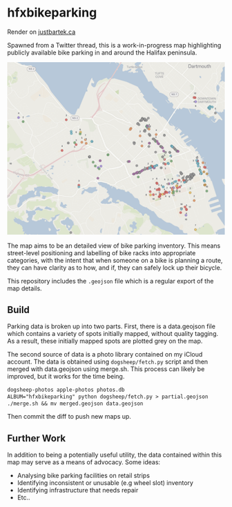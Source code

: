 # hfxbikeparking

Render on [justbartek.ca](https://justbartek.ca/hfxbikeparking/)

Spawned from a Twitter thread, this is a work-in-progress map highlighting
publicly available bike parking in and around the Halifax peninsula.

![Map Preview](./static/preview.png)

The map aims to be an detailed view of bike parking inventory. This means
street-level positioning and labelling of bike racks into appropriate
categories, with the intent that when someone on a bike is planning a route,
they can have clarity as to how, and if, they can safely lock up their bicycle.

This repository includes the `.geojson` file which is a regular export of the
map details.

## Build

Parking data is broken up into two parts. First, there is a data.geojson file which contains a variety of spots initially mapped, without quality tagging. As a result, these initially mapped spots are plotted grey on the map.

The second source of data is a photo library contained on my iCloud account. The data is obtained using `dogsheep/fetch.py` script and then merged with data.geojson using merge.sh. This process can likely be improved, but it works for the time being.

```
dogsheep-photos apple-photos photos.db
ALBUM="hfxbikeparking" python dogsheep/fetch.py > partial.geojson
./merge.sh && mv merged.geojson data.geojson
```

Then commit the diff to push new maps up.

## Further Work

In addition to being a potentially useful utility, the data contained within
this map may serve as a means of advocacy. Some ideas:

* Analysing bike parking facilities on retail strips
* Identifying inconsistent or unusable (e.g wheel slot) inventory
* Identifying infrastructure that needs repair
* Etc..
